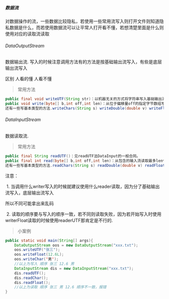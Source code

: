 ##### 数据流

对数据操作的流，一些数据比较隐私，若使用一些常用流写入则打开文件则知道隐私数据是什么，而若使用数据流可以让平常人打开看不懂，若想清楚里面是什么则使用对应的读取流读取

###### DataOutputStream

数据输出流. 写入的时候注意调用方法有的方法是按基础输出流写入，有些是底层输出流写入

区别  人看的懂	人看不懂

> 常用方法

```java
public final void writeUTF(String str)：以机器无关的方式将字符串写入基础输出流
public void write(byte[] b,int off,int len)：从位于偏移量off的指定字节数组写入len字节到底层输出流
还有一些写基本类型的方法.writeChars(String s) writeDouble(double v) writeFloat(float v) 等
```

###### DataInputStream

数据读取流.

> 常用方法

```java
public final String readUTF()：见readUTF法DataInput的一般合同。 
public final int read(byte[] b,int off,int len)：从包含的输入流读取最多len个字节的数据到字节数组
还有一些写基本类型的方法.readChars(String s) readDouble(double v) readFloat(float v) 等
```

注意：

​	1. 当调用什么writer写入的时候就建议使用什么reader读取，因为分了基础输出流写入，底层输出流写入

所以不同可能拿出来乱码

​	2. 读取的顺序要与写入的顺序一致，若不同则读取失败，因为若开始写入时使用writerFloat读取的时候使用readerUTF那肯定是不行的.



> 小案例

```java
public static void main(String[] args){
    DataOutputStream oos = new DataOutputStream("xxx.txt");
    oos.writeUTF("张三");
    oos.writeFloat(12.6L);
    oos.writeChar('男');
    //以上为写入 顺序 张三 12.6 男
    DataInputStream dis = new DataInputStream("xxx.txt");
    dis.readUTF();
    dis.readChar();
    dis.readFloat();
    //以上为读取 顺序 张三 男 12.6 顺序不一致，报错
}
```

